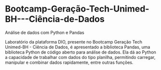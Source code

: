 # Bootcamp-Geração-Tech-Unimed-BH---Ciência-de-Dados
Análise de dados com Python e Pandas
 
 Laboratório da plataforma DIO, presente no Bootcamp Geração Tech Unimed-BH - Ciência de Dados, é apresentado a biblioteca Pandas, uma biblioteca Python de código aberto para análise de dados. Ela dá ao Python a capacidade de trabalhar com dados do tipo planilha, permitindo carregar, manipular e combinar dados rapidamente, entre outras funções.
